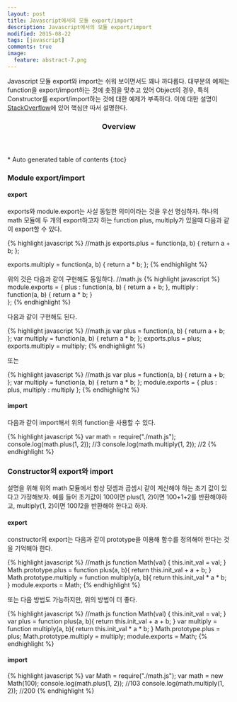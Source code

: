 ```yaml
---
layout: post
title: Javascript에서의 모듈 export/import 
description: Javascript에서의 모듈 export/import 
modified: 2015-08-22
tags: [javascript]
comments: true
image:
  feature: abstract-7.png
---
```


Javascript 모듈 export와 import는 쉬워 보이면서도 꽤나 까다롭다. 대부분의 예제는 function을 export/import하는 것에 촛점을 맞추고 있어 Object의 경우, 특히 Constructor를 export/import하는 것에 대한 예제가 부족하다.
이에 대한 설명이 [StackOverflow](http://stackoverflow.com/questions/20534702/node-js-use-of-module-exports-as-a-constructor)에 있어 핵심만 따서 설명한다.
 
<section id="table-of-contents" class="toc">
  <header>
    <h3>Overview</h3>
  </header>
<div id="drawer" markdown="1">
*  Auto generated table of contents
{:toc}
</div>
</section><!-- /#table-of-contents -->
 
### Module export/import

#### export

exports와 module.export는 사실 동일한 의미이라는 것을 우선 명심하자. 하나의 math 모듈에 두 개의 export하고자 하는 function plus, multiply가 있을때 다음과 같이 export할 수 있다. 

{% highlight javascript %}
//math.js
exports.plus = function(a, b) {
  return a + b;
};
   
exports.multiply = function(a, b) {
  return a * b;
};
{% endhighlight %}

위의 것은 다음과 같이 구현해도 동일하다. 
//math.js
{% highlight javascript %}
module.exports = {
	plus : function(a, b) {
	  return a + b;
	}, 
	multiply : function(a, b) {
	  return a * b;
	}	
};
{% endhighlight %}


다음과 같이 구현해도 된다. 

{% highlight javascript %}
//math.js
 var plus = function(a, b) {
  return a + b;
};
var multiply = function(a, b) {
  return a * b;
};
exports.plus = plus;
exports.multiply = multiply;
{% endhighlight %}

또는 

{% highlight javascript %}
//math.js
 var plus = function(a, b) {
  return a + b;
};
var multiply = function(a, b) {
  return a * b;
};
module.exports = {
	plus : plus, 
	multiply : multiply
};
{% endhighlight %}


#### import

다음과 같이 import해서 위의 function을 사용할 수 있다. 

{% highlight javascript %}
var math = require("./math.js");
console.log(math.plus(1, 2)); //3
console.log(math.multiply(1, 2)); //2
{% endhighlight %}

### Constructor의 export와 import

설명을 위해 위의 math 모듈에서 항상 덧셈과 곱셈시 같이 계산해야 하는 초기 값이 있다고 가정해보자. 
예를 들어 초기값이 100이면 plus(1, 2)이면 100+1+2를 반환해야하고, multiply(1, 2)이면 100*1*2을 반환해야 한다고 하자. 

#### export

constructor의 export는 다음과 같이 prototype을 이용해 함수를 정의해야 한다는 것을 기억해야 한다. 

{% highlight javascript %}
//math.js
function Math(val) {
  this.init_val = val;
}
Math.prototype.plus = function plus(a, b){
	return this.init_val + a + b;
}
Math.prototype.multiply = function multiply(a, b){
	return this.init_val * a * b;
}
module.exports = Math;
{% endhighlight %}

또는 다음 방법도 가능하지만, 위의 방법이 더 좋다. 

{% highlight javascript %}
//math.js
function Math(val) {
    this.init_val = val;
}
var plus = function plus(a, b){
    return this.init_val + a + b;
}
var multiply = function multiply(a, b){
    return this.init_val * a * b;
}
Math.prototype.plus = plus;
Math.prototype.multiply = multiply;
module.exports = Math;
{% endhighlight %}

#### import

{% highlight javascript %}
var Math = require("./math.js");
var math = new Math(100);
console.log(math.plus(1, 2)); //103
console.log(math.multiply(1, 2)); //200
{% endhighlight %}
